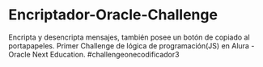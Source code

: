 # Encriptador-Oracle-Challenge
 Encripta y desencripta mensajes, también posee un botón de copiado al portapapeles. Primer Challenge de lógica de programación(JS) en Alura - Oracle Next Education.
 #challengeonecodificador3
